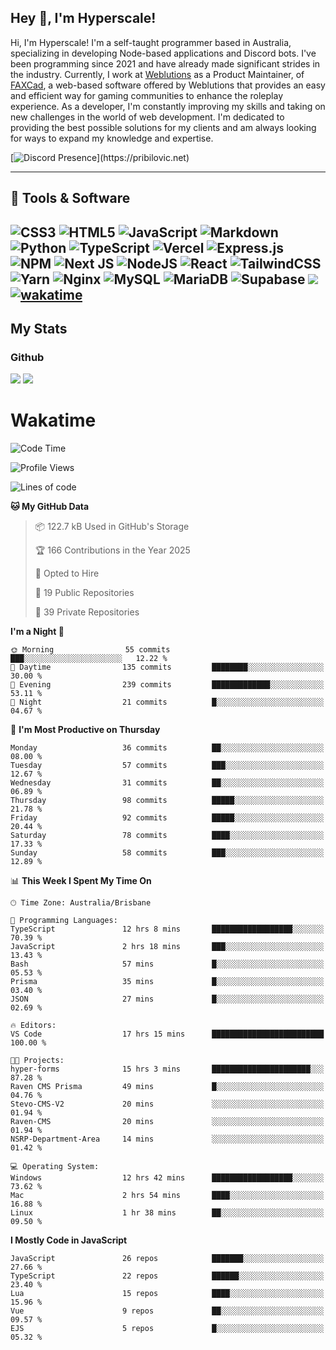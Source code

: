 ## Hey 👋, I'm Hyperscale!

Hi, I'm Hyperscale! I'm a self-taught programmer based in Australia, specializing in developing Node-based applications and Discord bots. I've been programming since 2021 and have already made significant strides in the industry. Currently, I work at [Weblutions](https://weblutions.com) as a Product Maintainer, of [FAXCad](https://weblutions.com/store/faxcad), a web-based software offered by Weblutions that provides an easy and efficient way for gaming communities to enhance the roleplay experience. As a developer, I'm constantly improving my skills and taking on new challenges in the world of web development. I'm dedicated to providing the best possible solutions for my clients and am always looking for ways to expand my knowledge and expertise.

[![Discord Presence](https://lanyard.cnrad.dev/api/906061699562475581?=idleMessage=:Just%Chillin%With%My%Kangaroo!)](https://pribilovic.net)

<p align="center">
<a href="https://github.com/Hyperscale1">
</a>
</p>

---
## 🔧 Tools & Software

![CSS3](https://img.shields.io/badge/css3-%231572B6.svg?style=for-the-badge&logo=css3&logoColor=white) ![HTML5](https://img.shields.io/badge/html5-%23E34F26.svg?style=for-the-badge&logo=html5&logoColor=white) ![JavaScript](https://img.shields.io/badge/javascript-%23323330.svg?style=for-the-badge&logo=javascript&logoColor=%23F7DF1E)  ![Markdown](https://img.shields.io/badge/markdown-%23000000.svg?style=for-the-badge&logo=markdown&logoColor=white) ![Python](https://img.shields.io/badge/python-3670A0?style=for-the-badge&logo=python&logoColor=ffdd54) ![TypeScript](https://img.shields.io/badge/typescript-%23007ACC.svg?style=for-the-badge&logo=typescript&logoColor=white) ![Vercel](https://img.shields.io/badge/vercel-%23000000.svg?style=for-the-badge&logo=vercel&logoColor=white) ![Express.js](https://img.shields.io/badge/express.js-%23404d59.svg?style=for-the-badge&logo=express&logoColor=%2361DAFB) ![NPM](https://img.shields.io/badge/NPM-%23000000.svg?style=for-the-badge&logo=npm&logoColor=white) ![Next JS](https://img.shields.io/badge/Next-black?style=for-the-badge&logo=next.js&logoColor=white) ![NodeJS](https://img.shields.io/badge/node.js-6DA55F?style=for-the-badge&logo=node.js&logoColor=white) ![React](https://img.shields.io/badge/react-%2320232a.svg?style=for-the-badge&logo=react&logoColor=%2361DAFB) ![TailwindCSS](https://img.shields.io/badge/tailwindcss-%2338B2AC.svg?style=for-the-badge&logo=tailwind-css&logoColor=white) ![Yarn](https://img.shields.io/badge/yarn-%232C8EBB.svg?style=for-the-badge&logo=yarn&logoColor=white) ![Nginx](https://img.shields.io/badge/nginx-%23009639.svg?style=for-the-badge&logo=nginx&logoColor=white) ![MySQL](https://img.shields.io/badge/mysql-%2300f.svg?style=for-the-badge&logo=mysql&logoColor=white) ![MariaDB](https://img.shields.io/badge/mariadb-%23316192.svg?style=for-the-badge&logo=mariadb&logoColor=white) ![Supabase](https://img.shields.io/badge/Supabase-3ECF8E?style=for-the-badge&logo=supabase&logoColor=white) ![](https://img.shields.io/badge/Ubuntu-E95420?style=for-the-badge&logo=ubuntu&logoColor=white) [![wakatime](https://wakatime.com/badge/user/6e098b16-30e8-493e-bf77-598fafbb912d.svg?style=for-the-badge)](https://wakatime.com/@6e098b16-30e8-493e-bf77-598fafbb912d) 
---
## My Stats

### Github
![](https://github-readme-stats.vercel.app/api?username=Hyperscale1&theme=blue-green)
![](https://github-readme-stats.vercel.app/api/top-langs/?username=Hyperscale1&theme=blue-green)

# Wakatime
<!--START_SECTION:waka-->
![Code Time](http://img.shields.io/badge/Code%20Time-967%20hrs%2046%20mins-blue)

![Profile Views](http://img.shields.io/badge/Profile%20Views-0-blue)

![Lines of code](https://img.shields.io/badge/From%20Hello%20World%20I%27ve%20Written-2.5%20million%20lines%20of%20code-blue)

**🐱 My GitHub Data** 

> 📦 122.7 kB Used in GitHub's Storage 
 > 
> 🏆 166 Contributions in the Year 2025
 > 
> 💼 Opted to Hire
 > 
> 📜 19 Public Repositories 
 > 
> 🔑 39 Private Repositories 
 > 
**I'm a Night 🦉** 

```text
🌞 Morning                55 commits          ███░░░░░░░░░░░░░░░░░░░░░░   12.22 % 
🌆 Daytime                135 commits         ████████░░░░░░░░░░░░░░░░░   30.00 % 
🌃 Evening                239 commits         █████████████░░░░░░░░░░░░   53.11 % 
🌙 Night                  21 commits          █░░░░░░░░░░░░░░░░░░░░░░░░   04.67 % 
```
📅 **I'm Most Productive on Thursday** 

```text
Monday                   36 commits          ██░░░░░░░░░░░░░░░░░░░░░░░   08.00 % 
Tuesday                  57 commits          ███░░░░░░░░░░░░░░░░░░░░░░   12.67 % 
Wednesday                31 commits          ██░░░░░░░░░░░░░░░░░░░░░░░   06.89 % 
Thursday                 98 commits          █████░░░░░░░░░░░░░░░░░░░░   21.78 % 
Friday                   92 commits          █████░░░░░░░░░░░░░░░░░░░░   20.44 % 
Saturday                 78 commits          ████░░░░░░░░░░░░░░░░░░░░░   17.33 % 
Sunday                   58 commits          ███░░░░░░░░░░░░░░░░░░░░░░   12.89 % 
```


📊 **This Week I Spent My Time On** 

```text
🕑︎ Time Zone: Australia/Brisbane

💬 Programming Languages: 
TypeScript               12 hrs 8 mins       ██████████████████░░░░░░░   70.39 % 
JavaScript               2 hrs 18 mins       ███░░░░░░░░░░░░░░░░░░░░░░   13.43 % 
Bash                     57 mins             █░░░░░░░░░░░░░░░░░░░░░░░░   05.53 % 
Prisma                   35 mins             █░░░░░░░░░░░░░░░░░░░░░░░░   03.40 % 
JSON                     27 mins             █░░░░░░░░░░░░░░░░░░░░░░░░   02.69 % 

🔥 Editors: 
VS Code                  17 hrs 15 mins      █████████████████████████   100.00 % 

🐱‍💻 Projects: 
hyper-forms              15 hrs 3 mins       ██████████████████████░░░   87.28 % 
Raven CMS Prisma         49 mins             █░░░░░░░░░░░░░░░░░░░░░░░░   04.76 % 
Stevo-CMS-V2             20 mins             ░░░░░░░░░░░░░░░░░░░░░░░░░   01.94 % 
Raven-CMS                20 mins             ░░░░░░░░░░░░░░░░░░░░░░░░░   01.94 % 
NSRP-Department-Area     14 mins             ░░░░░░░░░░░░░░░░░░░░░░░░░   01.42 % 

💻 Operating System: 
Windows                  12 hrs 42 mins      ██████████████████░░░░░░░   73.62 % 
Mac                      2 hrs 54 mins       ████░░░░░░░░░░░░░░░░░░░░░   16.88 % 
Linux                    1 hr 38 mins        ██░░░░░░░░░░░░░░░░░░░░░░░   09.50 % 
```

**I Mostly Code in JavaScript** 

```text
JavaScript               26 repos            ███████░░░░░░░░░░░░░░░░░░   27.66 % 
TypeScript               22 repos            ██████░░░░░░░░░░░░░░░░░░░   23.40 % 
Lua                      15 repos            ████░░░░░░░░░░░░░░░░░░░░░   15.96 % 
Vue                      9 repos             ██░░░░░░░░░░░░░░░░░░░░░░░   09.57 % 
EJS                      5 repos             █░░░░░░░░░░░░░░░░░░░░░░░░   05.32 % 
```




<!--END_SECTION:waka-->
